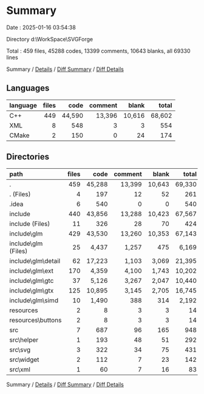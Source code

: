 # Summary

Date : 2025-01-16 03:54:38

Directory d:\\WorkSpace\\SVGForge

Total : 459 files,  45288 codes, 13399 comments, 10643 blanks, all 69330 lines

Summary / [Details](details.md) / [Diff Summary](diff.md) / [Diff Details](diff-details.md)

## Languages
| language | files | code | comment | blank | total |
| :--- | ---: | ---: | ---: | ---: | ---: |
| C++ | 449 | 44,590 | 13,396 | 10,616 | 68,602 |
| XML | 8 | 548 | 3 | 3 | 554 |
| CMake | 2 | 150 | 0 | 24 | 174 |

## Directories
| path | files | code | comment | blank | total |
| :--- | ---: | ---: | ---: | ---: | ---: |
| . | 459 | 45,288 | 13,399 | 10,643 | 69,330 |
| . (Files) | 4 | 197 | 12 | 52 | 261 |
| .idea | 6 | 540 | 0 | 0 | 540 |
| include | 440 | 43,856 | 13,288 | 10,423 | 67,567 |
| include (Files) | 11 | 326 | 28 | 70 | 424 |
| include\\glm | 429 | 43,530 | 13,260 | 10,353 | 67,143 |
| include\\glm (Files) | 25 | 4,437 | 1,257 | 475 | 6,169 |
| include\\glm\\detail | 62 | 17,223 | 1,103 | 3,069 | 21,395 |
| include\\glm\\ext | 170 | 4,359 | 4,100 | 1,743 | 10,202 |
| include\\glm\\gtc | 37 | 5,126 | 3,267 | 2,047 | 10,440 |
| include\\glm\\gtx | 125 | 10,895 | 3,145 | 2,705 | 16,745 |
| include\\glm\\simd | 10 | 1,490 | 388 | 314 | 2,192 |
| resources | 2 | 8 | 3 | 3 | 14 |
| resources\\buttons | 2 | 8 | 3 | 3 | 14 |
| src | 7 | 687 | 96 | 165 | 948 |
| src\\helper | 1 | 193 | 48 | 51 | 292 |
| src\\svg | 3 | 322 | 34 | 75 | 431 |
| src\\widget | 2 | 112 | 7 | 23 | 142 |
| src\\xml | 1 | 60 | 7 | 16 | 83 |

Summary / [Details](details.md) / [Diff Summary](diff.md) / [Diff Details](diff-details.md)